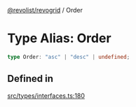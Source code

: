 [@revolist/revogrid](README.md) / Order

# Type Alias: Order

```ts
type Order: "asc" | "desc" | undefined;
```

## Defined in

[src/types/interfaces.ts:180](https://github.com/revolist/revogrid/blob/2f44a261094fb5584023b62ddfd589facc70cf92/src/types/interfaces.ts#L180)
